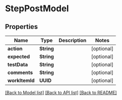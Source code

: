 # StepPostModel

## Properties
Name | Type | Description | Notes
------------ | ------------- | ------------- | -------------
**action** | **String** |  | [optional] 
**expected** | **String** |  | [optional] 
**testData** | **String** |  | [optional] 
**comments** | **String** |  | [optional] 
**workItemId** | **UUID** |  | [optional] 

[[Back to Model list]](../README.md#documentation-for-models) [[Back to API list]](../README.md#documentation-for-api-endpoints) [[Back to README]](../README.md)


